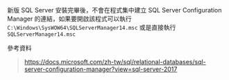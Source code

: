 
新版 SQL Server 安裝完畢後，不會在程式集中建立 SQL Server Configuration Manager 的連結，如果要開啟該程式可以執行 `C:\Windows\SysWOW64\SQLServerManager14.msc` 
或是直接執行 `SQLServerManager14.msc`

參考資料
> https://docs.microsoft.com/zh-tw/sql/relational-databases/sql-server-configuration-manager?view=sql-server-2017